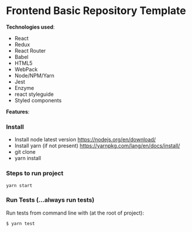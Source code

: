 # Frontend Basic Repository Template

**Technologies used**:
* React
* Redux
* React Router
* Babel
* HTML5
* WebPack
* Node/NPM/Yarn
* Jest
* Enzyme
* react styleguide
* Styled components

**Features**:
### Install
* Install node latest version
    https://nodejs.org/en/download/
* Install yarn (if not present)
    https://yarnpkg.com/lang/en/docs/install/
* git clone
* yarn install


### Steps to run project
```
yarn start
```

### Run Tests (...always run tests)
Run tests from command line with (at the root of project):
```
$ yarn test
``` 
